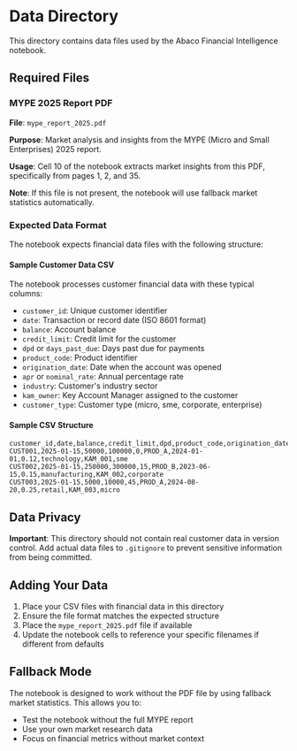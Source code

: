 # Data Directory

This directory contains data files used by the Abaco Financial Intelligence notebook.

## Required Files

### MYPE 2025 Report PDF

**File**: `mype_report_2025.pdf`

**Purpose**: Market analysis and insights from the MYPE (Micro and Small Enterprises) 2025 report.

**Usage**: Cell 10 of the notebook extracts market insights from this PDF, specifically from pages 1, 2, and 35.

**Note**: If this file is not present, the notebook will use fallback market statistics automatically.

### Expected Data Format

The notebook expects financial data files with the following structure:

#### Sample Customer Data CSV

The notebook processes customer financial data with these typical columns:

- `customer_id`: Unique customer identifier
- `date`: Transaction or record date (ISO 8601 format)
- `balance`: Account balance
- `credit_limit`: Credit limit for the customer
- `dpd` or `days_past_due`: Days past due for payments
- `product_code`: Product identifier
- `origination_date`: Date when the account was opened
- `apr` or `nominal_rate`: Annual percentage rate
- `industry`: Customer's industry sector
- `kam_owner`: Key Account Manager assigned to the customer
- `customer_type`: Customer type (micro, sme, corporate, enterprise)

#### Sample CSV Structure

```csv
customer_id,date,balance,credit_limit,dpd,product_code,origination_date,apr,industry,kam_owner,customer_type
CUST001,2025-01-15,50000,100000,0,PROD_A,2024-01-01,0.12,technology,KAM_001,sme
CUST002,2025-01-15,250000,300000,15,PROD_B,2023-06-15,0.15,manufacturing,KAM_002,corporate
CUST003,2025-01-15,5000,10000,45,PROD_A,2024-08-20,0.25,retail,KAM_003,micro
```

## Data Privacy

**Important**: This directory should not contain real customer data in version control. Add actual data files to `.gitignore` to prevent sensitive information from being committed.

## Adding Your Data

1. Place your CSV files with financial data in this directory
2. Ensure the file format matches the expected structure
3. Place the `mype_report_2025.pdf` file if available
4. Update the notebook cells to reference your specific filenames if different from defaults

## Fallback Mode

The notebook is designed to work without the PDF file by using fallback market statistics. This allows you to:
- Test the notebook without the full MYPE report
- Use your own market research data
- Focus on financial metrics without market context
